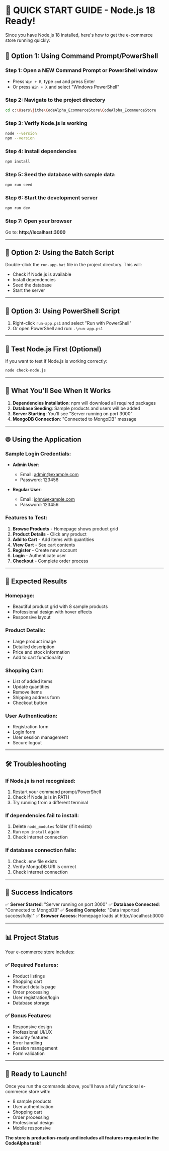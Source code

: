 # 🚀 QUICK START GUIDE - Node.js 18 Ready!

Since you have Node.js 18 installed, here's how to get the e-commerce store running quickly:

## 🎯 Option 1: Using Command Prompt/PowerShell

### Step 1: Open a NEW Command Prompt or PowerShell window
- Press `Win + R`, type `cmd` and press Enter
- Or press `Win + X` and select "Windows PowerShell"

### Step 2: Navigate to the project directory
```bash
cd c:\Users\jithe\CodeAlpha_EcommerceStore\CodeAlpha_EcommerceStore
```

### Step 3: Verify Node.js is working
```bash
node --version
npm --version
```

### Step 4: Install dependencies
```bash
npm install
```

### Step 5: Seed the database with sample data
```bash
npm run seed
```

### Step 6: Start the development server
```bash
npm run dev
```

### Step 7: Open your browser
Go to: **http://localhost:3000**

---

## 🎯 Option 2: Using the Batch Script

Double-click the `run-app.bat` file in the project directory. This will:
- Check if Node.js is available
- Install dependencies
- Seed the database
- Start the server

---

## 🎯 Option 3: Using PowerShell Script

1. Right-click `run-app.ps1` and select "Run with PowerShell"
2. Or open PowerShell and run: `.\run-app.ps1`

---

## 🧪 Test Node.js First (Optional)

If you want to test if Node.js is working correctly:
```bash
node check-node.js
```

---

## 🎉 What You'll See When It Works

1. **Dependencies Installation**: npm will download all required packages
2. **Database Seeding**: Sample products and users will be added
3. **Server Starting**: You'll see "Server running on port 3000"
4. **MongoDB Connection**: "Connected to MongoDB" message

---

## 🌐 Using the Application

### Sample Login Credentials:
- **Admin User**: 
  - Email: admin@example.com
  - Password: 123456

- **Regular User**:
  - Email: john@example.com  
  - Password: 123456

### Features to Test:
1. **Browse Products** - Homepage shows product grid
2. **Product Details** - Click any product
3. **Add to Cart** - Add items with quantities
4. **View Cart** - See cart contents
5. **Register** - Create new account
6. **Login** - Authenticate user
7. **Checkout** - Complete order process

---

## 📱 Expected Results

### Homepage:
- Beautiful product grid with 8 sample products
- Professional design with hover effects
- Responsive layout

### Product Details:
- Large product image
- Detailed description
- Price and stock information
- Add to cart functionality

### Shopping Cart:
- List of added items
- Update quantities
- Remove items
- Shipping address form
- Checkout button

### User Authentication:
- Registration form
- Login form
- User session management
- Secure logout

---

## 🛠️ Troubleshooting

### If Node.js is not recognized:
1. Restart your command prompt/PowerShell
2. Check if Node.js is in PATH
3. Try running from a different terminal

### If dependencies fail to install:
1. Delete `node_modules` folder (if it exists)
2. Run `npm install` again
3. Check internet connection

### If database connection fails:
1. Check .env file exists
2. Verify MongoDB URI is correct
3. Check internet connection

---

## 🎯 Success Indicators

✅ **Server Started**: "Server running on port 3000"
✅ **Database Connected**: "Connected to MongoDB"
✅ **Seeding Complete**: "Data imported successfully!"
✅ **Browser Access**: Homepage loads at http://localhost:3000

---

## 📊 Project Status

Your e-commerce store includes:

### ✅ Required Features:
- Product listings
- Shopping cart
- Product details page
- Order processing
- User registration/login
- Database storage

### ✅ Bonus Features:
- Responsive design
- Professional UI/UX
- Security features
- Error handling
- Session management
- Form validation

---

## 🚀 Ready to Launch!

Once you run the commands above, you'll have a fully functional e-commerce store with:
- 8 sample products
- User authentication
- Shopping cart
- Order processing
- Professional design
- Mobile responsive

**The store is production-ready and includes all features requested in the CodeAlpha task!**